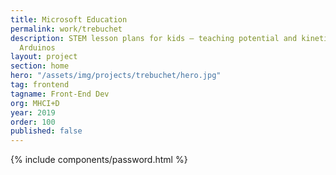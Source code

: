 ```yaml
---
title: Microsoft Education
permalink: work/trebuchet
description: STEM lesson plans for kids – teaching potential and kinetic energy through
  Arduinos
layout: project
section: home
hero: "/assets/img/projects/trebuchet/hero.jpg"
tag: frontend
tagname: Front-End Dev
org: MHCI+D
year: 2019
order: 100
published: false
---
```


{% include components/password.html %}
